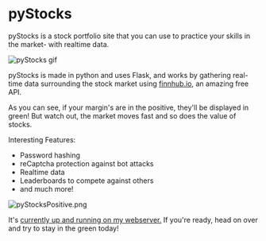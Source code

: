 # pyStocks

pyStocks is a stock portfolio site that you can use to practice your skills in the market- with realtime data.

![pyStocks gif](https://trentstauffer.ca/img/pyGithub.gif)

pyStocks is made in python and uses Flask, and works by gathering real-time data surrounding the stock market 
using [finnhub.io](https://finnhub.io/), an amazing free API.

As you can see, if your margin's are in the positive, they'll be displayed in green!
But watch out, the market moves fast and so does the value of stocks.

Interesting Features:
- Password hashing
- reCaptcha protection against bot attacks
- Realtime data
- Leaderboards to compete against others
- and much more!

![pyStocksPositive.png](https://trentstauffer.ca/img/pyStocksPositive.png)

It's [currently up and running on my webserver.](https://trentstauffer.ca/pyStocks) If you're ready, head on over and try to stay in the green today!
